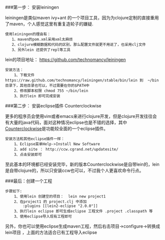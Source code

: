 ###第一步： 安装leiningen

leiningen是类似maven ivy+ant 的一个项目工具，因为为clojure定制的直接重用了maven，个人感觉这里有重复造轮子的嫌疑.

    使用leiningen的理由有：
	   1、maven的pom.xml采用xml太麻烦
	   2、clojure模糊数据和代码的区别，那么配置文件就更不用说了，也采用clj文件
	   3、另外lein 还提供了repl等工具

lein的项目地址： https://github.com/technomancy/leiningen

    安装方法：
     	1、下载文件  https://raw.github.com/technomancy/leiningen/stable/bin/lein 到  ~/bin 目录下，其他目录也可以，不过需要在你的$PATH中
     	2、修改脚本权限 chmod 755 ~/bin/lein
     	3、执行lein 即可完成安装


###第二步： 安装eclipse插件 Counterclockwise

更多的程序员会使用vim或者emacs来进行clojure开发，但是clojure开发往往会有大量的java代码，面对这种情况eclipse也是不错的选择，其中[Counterclockwise](http://ccw.cgrand.net/updatesite/)是功能较全面的一个eclipse插件。

    安装方法和其他eclipse插件一样：
    	1、Eclipse菜单Help->Install New Software
    	2、add site ： http://ccw.cgrand.net/updatesite/
    	3、点击安装即可

至此基本的环境都已经安装完毕，新的版本Counterclockwise是自带lein的，lein是自带clojure的，所以只安装ccw也可以，不过我个人更喜欢命令行点。

###最后：创建一个工程

    步骤如下:
    	1、使用lein 创建空的项目：  lein new project1
    	2、在project1 的 project.clj 中添加
    		:plugins [[lein2-eclipse "2.0.0"]]
    	3、执行lein eclipse 即可生成eclipse 工程文件 .project .classpath 等
    	3、使用eclipse导入现有工程即可

另外，你也可以使用eclipse生成maven工程，然后右击项目->configure->转换成lein项目 ，上面的方法适合已有工程导入eclipse

